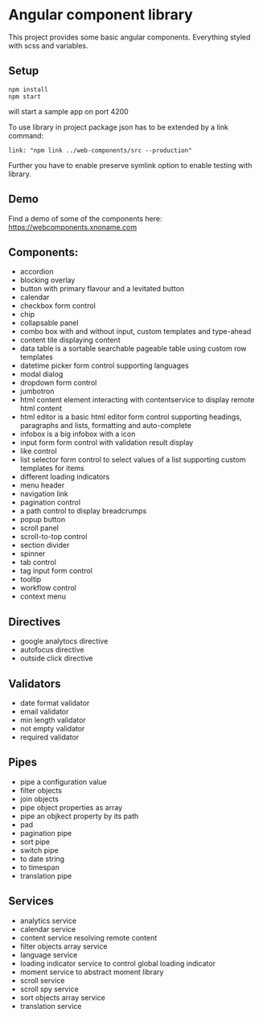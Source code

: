 # Angular component library

This project provides some basic angular components.
Everything styled with scss and variables.


## Setup

```
npm install
npm start
```
will start a sample app on port 4200

To use library in project package json has to be extended by a link command:
```
link: "npm link ../web-components/src --production"
```

Further you have to enable preserve symlink option to enable testing with library.


## Demo

Find a demo of some of the components here:
https://webcomponents.xnoname.com


## Components:

- accordion
- blocking overlay
- button with primary flavour and a levitated button
- calendar
- checkbox form control
- chip
- collapsable panel
- combo box with and without input, custom templates and type-ahead
- content tile displaying content
- data table is a sortable searchable pageable table using custom row templates
- datetime picker form control supporting languages
- modal dialog
- dropdown form control
- jumbotron
- html content element interacting with contentservice to display remote html content
- html editor is a basic html editor form control supporting headings, paragraphs and lists, formatting and auto-complete
- infobox is a big infobox with a icon
- input form form control with validation result display
- like control
- list selector form control to select values of a list supporting custom templates for items
- different loading indicators
- menu header
- navigation link
- pagination control
- a path control to display breadcrumps
- popup button
- scroll panel
- scroll-to-top control
- section divider
- spinner
- tab control
- tag input form control
- tooltip
- workflow control
- context menu

## Directives

- google analytocs directive
- autofocus directive
- outside click directive

## Validators

- date format validator
- email validator
- min length validator
- not empty validator
- required validator

## Pipes

- pipe a configuration value
- filter objects
- join objects
- pipe object properties as array
- pipe an objkect property by its path
- pad
- pagination pipe
- sort pipe
- switch pipe
- to date string
- to timespan
- translation pipe

## Services

- analytics service
- calendar service
- content service resolving remote content
- filter objects array service
- language service
- loading indicator service to control global loading indicator
- moment service to abstract moment library
- scroll service
- scroll spy service
- sort objects array service
- translation service
